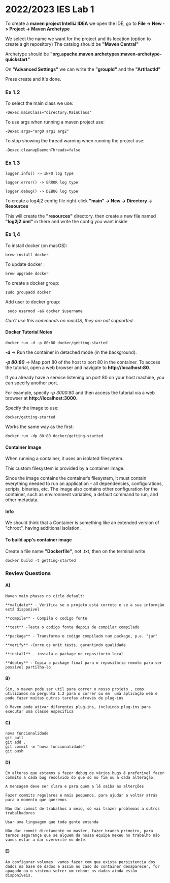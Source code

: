# **2022/2023 IES Lab 1**

To create a **maven project IntelliJ IDEA** we open the IDE, go to **File -> New -> Project -> Maven Archetype**

We select the name we want for the project and its location (option to create a git repository)
The catalog should be **"Maven Central"**

Archetype should be **"org.apache.maven.archetypes:maven-archetype-quickstart"**

On **"Advanced Settings"**  we can write the **"groupId"** and the **"ArtifactId"**

Press create and it's done.

### **Ex 1.2**

To select the main class we use:

```
-Dexec.mainClass="directory.MainClass"
```

To use args when running a maven project use:

```
-Dexec.args="arg0 arg1 arg2"
```

To stop showing the thread warning when running the project use:

```
-Dexec.cleanupDaemonThreads=false
```

### **Ex 1.3**

```
logger.info() -> INFO log type

logger.error() -> ERROR log type

logger.debug() -> DEBUG log type
```

To create a log4j2 config file right-click **"main" -> New -> Directory -> Resources**

This will create the **"resources"** directory, then create a new file named **"log2j2.xml"** in there and write the config you want inside

### **Ex 1,4**

To install docker (on macOS):

```
brew install docker
```

To update docker :

```
brew upgrade docker
```

To create a docker group:

```
sudo groupadd docker
```

Add user to docker group:

```
 sudo usermod -aG docker $username
```

*Can't use this commands on macOS, they are not supported*

#### **Docker Tutorial Notes**

```
docker run -d -p 80:80 docker/getting-started
```

***-d*** -> Run the container in detached mode (in the background).

***-p 80:80*** -> Map port 80 of the host to port 80 in the container. To access the tutorial, open a web browser and navigate to **http://localhost:80**.

If you already have a service listening on port 80 on your host machine, you can specify another port.

For example, specify *-p 3000:80* and then access the tutorial via a web browser at **http://localhost:3000**.

 Specify the image to use:

```
docker/getting-started
```

 Works the same way as the first:

```
docker run -dp 80:80 docker/getting-started
```

#### **Container Image**

When running a container, it uses an isolated filesystem.

 This custom filesystem is provided by a container image.

Since the image contains the container’s filesystem, it must contain everything needed to run an application - all dependencies, configurations, scripts, binaries, etc. The image also contains other configuration for the container, such as environment variables, a default command to run, and other metadata.

#### **Info**

We should think that a Container is something like an extended version of "chroot", having additional isolation.

#### **To build app's container image**

Create a file name **"Dockerfile"**, not .txt, then on the terminal write

```
docker build -t getting-started
```

### **Review Questions**

#### **A)**

```
Maven main phases no ciclo default:

**validate** - Verifica se o projeto está correto e se a sua informção está disponivel

**compile** - Compila o codigo fonte

**test** -Testa o codigo fonte depois de compilar compilado

**package** - Transforma o codigo compilado num package, p.e. "jar"

**verify** -Corre os unit tests, garantindo qualidade

**install** - instala o package no repositorio local

**deploy** - Copia o package final para o repositório remoto para ser possivel partilha-lo
```

#### **B)**

```
Sim, o maven pode ser util para correr o nosso projeto , como utilizamos na pergunta 1.2 para o correr ou em  uma aplicação web e pode fazer muitas outras tarefas através de plug-ins

O Maven pode ativar diferentes plug-ins, incluindo plug-ins para executar uma classe específica
```

#### **C)**

```
nova funcionalidade
git pull
git add .
git commit -m "nova funcionalidade"
git push
```

#### **D)**

```
Em alturas que estamos a fazer debug de vários bugs é preferivel fazer commits a cada bug resolvido do que só no fim ou a cada alteração.

A mensagem deve ser clara e para quem a lê saiba as alterções

Fazer commits regulares e mais pequenos, para ajudar a voltar atrás para o momento que queremos

Não dar commit de trabalhos a meio, só vai trazer problemas a outros trabalhadores

Usar uma linguagem que toda gente entenda

Não dar commit diretamente no master, fazer branch primeiro, para termos segurança que se alguem da nossa equipa mexeu no trabalho não vamos estar a dar overwrite no dele.
```

#### **E)**

```
Ao configurar volumes  vamos fazer com que exista persistencia dos dados na base de dados e assim no caso do container desaparecer, for apagado ou o sistema sofrer um reboot os dados ainda estão disponíveis.
```
